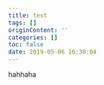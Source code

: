 ```yaml
---
title: test
tags: []
originContent: ''
categories: []
toc: false
date: 2019-05-06 16:30:04
---
```


hahhaha